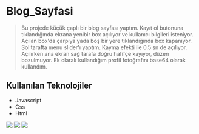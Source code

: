 # Blog_Sayfasi
 
> Bu projede küçük çaplı bir blog sayfası yaptım. Kayıt ol butonuna tıklandığında ekrana yenibir box açılıyor ve kullanıcı bilgileri isteniyor. Açılan box'da çarpıya yada boş bir yere tıklandığında box kapanıyor. Sol tarafta menu slider'ı yaptım. Kayma efekti ile 0.5 sn de açılıyor. Açılırken ana ekran sağ tarafa doğru hafifçe kayıyor, düzen bozulmuyor. Ek olarak kullandığım profil fotoğrafını base64 olarak kullandım.

## Kullanılan Teknolojiler
* Javascript
* Css
* Html

<img src="https://user-images.githubusercontent.com/88573428/173339590-655e402e-4f10-490d-8f2b-3dd35edcb874.PNG">

<img src="https://user-images.githubusercontent.com/88573428/173339649-4f140d5b-90e0-403f-ab78-131f400de458.PNG">

<img src="https://user-images.githubusercontent.com/88573428/173339654-f11ff974-24e0-401c-a2fc-8bccfdd5d6e2.PNG">
